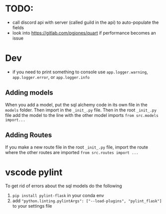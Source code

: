 

# TODO:
- call discord api with server (called guild in the api) to auto-populate the fields
- look into https://gitlab.com/pgjones/quart if performance becomes an issue

# Dev
- if you need to print something to console use `app.logger.warning`, `app.logger.error`, or `app.logger.info`

## Adding models
When you add a model, put the sql alchemy code in its own file in the `models` folder. Then import in the `_init_.py` file. Then in the root `_init_.py` file add the model to the line with the other model imports `from src.models import...`

## Adding Routes
If you make a new route file in the root `_init_.py` file, import the route where the other routes are imported `from src.routes import ...`

# vscode pylint
To get rid of errors about the sql models do the following
1. `pip install pylint-flask` in your conda env
2. add `"python.linting.pylintArgs": ["--load-plugins", "pylint_flask"]` to your settings file